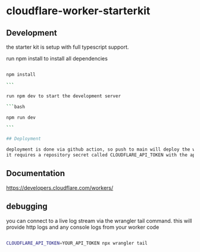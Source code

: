 # cloudflare-worker-starterkit

## Development

the starter kit is setup with full typescript support.

run npm install to install all dependencies

````bash

npm install

```

run npm dev to start the development server

```bash

npm run dev

```

## Deployment

deployment is done via github action, so push to main will deploy the worker.
it requires a repository secret called CLOUDFLARE_API_TOKEN with the api token of your cloudflare account.
````

## Documentation

<https://developers.cloudflare.com/workers/>

## debugging

you can connect to a live log stream via the wrangler tail command. this will provide http logs and any console logs from your worker code

```bash

CLOUDFLARE_API_TOKEN=YOUR_API_TOKEN npx wrangler tail

```
